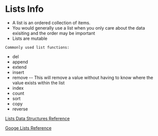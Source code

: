 
# Lists Info

- A list is an ordered collection of items. 
- You would generally use a list when you only care about the data exisiting and the order may be important
- Lists are mutable

```Commonly used list functions:```

- del
- append
- extend
- insert
 - remove -- This will remove a value without having to know where the value exists within the list
- index
- count
- sort
- copy
- reverse

[Lists Data Structures Reference](https://docs.python.org/3/tutorial/datastructures.html)


[Googe Lists Reference](https://developers.google.com/edu/python/lists)
